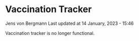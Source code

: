 Vaccination Tracker
================
Jens von Bergmann
Last updated at 14 January, 2023 - 15:46

Vaccination tracker is no longer functional.
